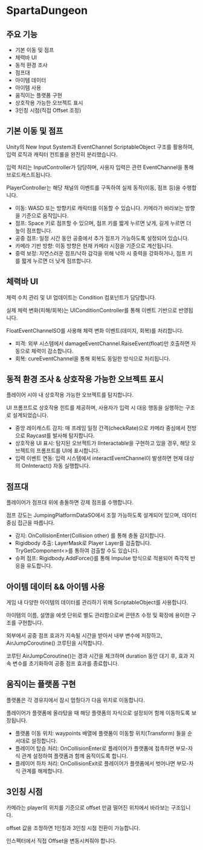 # SpartaDungeon
## 주요 기능
- 기본 이동 및 점프
- 체력바 UI
- 동적 환경 조사
- 점프대
- 아이템 데이터
- 아이템 사용
- 움직이는 플랫폼 구현
- 상호작용 가능한 오브젝트 표시
- 3인칭 시점(직접 Offset 조정)

## 기본 이동 및 점프
Unity의 New Input System과 EventChannel ScriptableObject 구조를 활용하여, 입력 로직과 캐릭터 컨트롤을 완전히 분리했습니다.

입력 처리는 InputController가 담당하며, 사용자 입력은 관련 EventChannel을 통해 브로드캐스트됩니다.

PlayerController는 해당 채널의 이벤트를 구독하여 실제 동작(이동, 점프 등)을 수행합니다.

- 이동: WASD 또는 방향키로 캐릭터를 이동할 수 있습니다. 카메라가 바라보는 방향을 기준으로 움직입니다.
- 점프: Space 키로 점프할 수 있으며, 점프 키를 짧게 누르면 낮게, 길게 누르면 더 높이 점프합니다.
- 공중 점프: 일정 시간 동안 공중에서 추가 점프가 가능하도록 설정되어 있습니다.
- 카메라 기반 방향: 이동 방향은 현재 카메라 시점을 기준으로 계산됩니다.
- 중력 보정: 자연스러운 점프/낙하 감각을 위해 낙하 시 중력을 강화하거나, 점프 키를 짧게 누르면 더 낮게 점프합니다.

## 체력바 UI
체력 수치 관리 및 UI 업데이트는 Condition 컴포넌트가 담당합니다.

실제 체력 변화(피해/회복)는 UIConditionController를 통해 이벤트 기반으로 반영됩니다.

FloatEventChannelSO를 사용해 체력 변화 이벤트(데미지, 회복)를 처리합니다.

- 피격: 외부 시스템에서 damageEventChannel.RaiseEvent(float)만 호출하면 자동으로 체력이 감소합니다.
- 회복: cureEventChannel을 통해 회복도 동일한 방식으로 처리됩니다.

## 동적 환경 조사 & 상호작용 가능한 오브젝트 표시
플레이어 시야 내 상호작용 가능한 오브젝트를 탐지합니다.

UI 프롬프트로 상호작용 힌트를 제공하며, 사용자가 입력 시 대응 행동을 실행하는 구조로 설계되었습니다.

- 중앙 레이캐스트 감지: 매 프레임 일정 간격(checkRate)으로 카메라 중심에서 전방으로 Raycast를 발사해 탐지합니다.
- 상호작용 UI 표시: 탐지된 오브젝트가 IInteractable을 구현하고 있을 경우, 해당 오브젝트의 프롬프트를 UI에 표시합니다.
- 입력 이벤트 연동: 입력 시스템에서 interactEventChannel이 발생하면 현재 대상의 OnInteract() 자동 실행합니다.

## 점프대
플레이어가 점프대 위에 충돌하면 강제 점프를 수행합니다.

점프 강도는 JumpingPlatformDataSO에서 조절 가능하도록 설계되어 있으며, 데이터 중심 접근을 따릅니다.

- 감지: OnCollisionEnter(Collision other) 를 통해 충돌 감지합니다.
- Rigidbody 추출: LayerMask로 Player Layer를 검출합니다. TryGetComponent<>를 통하여 검출할 수도 있습니다.
- 슈퍼 점프: Rigidbody.AddForce()를 통해 Impulse 방식으로 적용되어 즉각적 반응을 유도합니다.

## 아이템 데이터 && 아이템 사용
게임 내 다양한 아이템의 데이터를 관리하기 위해 ScriptableObject를 사용합니다.

아이템의 이름, 설명을 에셋 단위로 별도 관리함으로써 콘텐츠 수정 및 확장에 용이한 구조를 구현합니다.

외부에서 공중 점프 효과가 지속될 시간을 받아서 내부 변수에 저장하고, AirJumpCoroutine() 코루틴을 시작합니다.

코루틴 AirJumpCoroutine()는 경과 시간을 체크하며 duration 동안 대기 후, 효과 지속 변수를 초기화하여 공중 점프 효과를 종료합니다.

## 움직이는 플랫폼 구현
플랫폼은 각 경유지에서 잠시 멈췄다가 다음 위치로 이동합니다.

플레이어가 플랫폼에 올라탔을 때 해당 플랫폼의 자식으로 설정되어 함께 이동하도록 보장됩니다.

- 플랫폼 이동 위치: waypoints 배열에 플랫폼이 이동할 위치(Transform) 들을 순서대로 설정합니다.
- 플레이어 탑승 처리: OnCollisionEnter로 플레이어가 플랫폼에 접촉하면 부모-자식 관계 설정하여 플랫폼과 함께 움직이도록 합니다.
- 플레이어 하차 처리: OnCollisionExit로 플레이어가 플랫폼에서 벗어나면 부모-자식 관계를 해제합니다.

## 3인칭 시점
카메라는 player의 위치를 기준으로 offset 만큼 떨어진 위치에서 바라보는 구조입니다.

offset 값을 조정하면 1인칭과 3인칭 시점 전환이 가능합니다.

인스펙터에서 직접 Offset을 변동시켜줘야 합니다.
